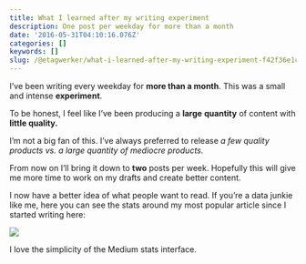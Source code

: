 ```yaml
---
title: What I learned after my writing experiment
description: One post per weekday for more than a month
date: '2016-05-31T04:10:16.076Z'
categories: []
keywords: []
slug: /@etagwerker/what-i-learned-after-my-writing-experiment-f42f36e1c4bf
---
```


I’ve been writing every weekday for **more than a month**. This was a small and intense **experiment**.

To be honest, I feel like I’ve been producing a **large** **quantity** of content with **little quality.**

I’m not a big fan of this. I’ve always preferred to release _a few quality products vs. a large quantity of mediocre products._

From now on I’ll bring it down to **two** posts per week. Hopefully this will give me more time to work on my drafts and create better content.

I now have a better idea of what people want to read. If you’re a data junkie like me, here you can see the stats around my most popular article since I started writing here:

![](https://cdn-images-1.medium.com/max/800/1*A2HmLbtJBbplL_FnNBQSyQ.jpeg)

I love the simplicity of the Medium stats interface.